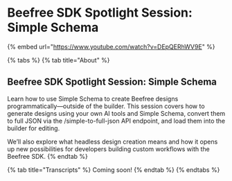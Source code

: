 # Beefree SDK Spotlight Session: Simple Schema

{% embed url="https://www.youtube.com/watch?v=DEpQERhWV9E" %}

{% tabs %}
{% tab title="About" %}
## Beefree SDK Spotlight Session: Simple Schema

Learn how to use Simple Schema to create Beefree designs programmatically—outside of the builder. This session covers how to generate designs using your own AI tools and Simple Schema, convert them to full JSON via the /simple-to-full-json API endpoint, and load them into the builder for editing.

We’ll also explore what headless design creation means and how it opens up new possibilities for developers building custom workflows with the Beefree SDK.
{% endtab %}

{% tab title="Transcripts" %}
Coming soon!
{% endtab %}
{% endtabs %}
